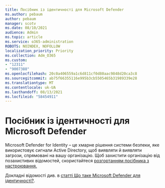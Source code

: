 ```yaml
---
title: Посібник із ідентичності для Microsoft Defender
ms.author: pebaum
author: pebaum
manager: scotv
ms.date: 08/10/2021
audience: Admin
ms.topic: article
ms.service: o365-administration
ROBOTS: NOINDEX, NOFOLLOW
localization_priority: Priority
ms.collection: Adm_O365
ms.custom:
- "12311"
- "9007388"
ms.openlocfilehash: 20c0a406559a1c6d811cf0d80aac9848d20ca3c8
ms.sourcegitcommit: ab75f66355116e995b3cb5505465b31989339e28
ms.translationtype: MT
ms.contentlocale: uk-UA
ms.lasthandoff: 08/13/2021
ms.locfileid: "58454911"
---
```

# <a name="microsoft-defender-for-identity-guide"></a>Посібник із ідентичності для Microsoft Defender

Microsoft Defender for Identity – це хмарне рішення системи безпеки, яке використовує сигнали Active Directory, щоб виявляти й виявляти загрози, спрямовані на вашу організацію. Щоб захистити організацію від позахистивих відомостей, скористайтеся [розгортанням посібника з настроювання.](https://portal.office.com/adminportal/home?#/modernonboarding/microsoftdefenderforidentitysetupguide) 

Докладні відомості див. в [статті Що таке Microsoft Defender для ідентичності?](https://docs.microsoft.com/defender-for-identity/what-is).  

